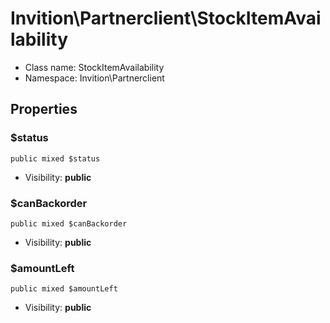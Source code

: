 Invition\Partnerclient\StockItemAvailability
===============






* Class name: StockItemAvailability
* Namespace: Invition\Partnerclient





Properties
----------


### $status

    public mixed $status





* Visibility: **public**


### $canBackorder

    public mixed $canBackorder





* Visibility: **public**


### $amountLeft

    public mixed $amountLeft





* Visibility: **public**



